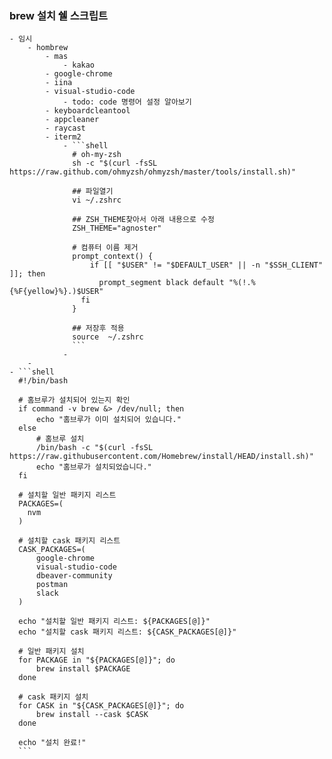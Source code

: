 ### brew 설치 쉘 스크립트
	- 임시
		- hombrew
			- mas
				- kakao
			- google-chrome
			- iina
			- visual-studio-code
				- todo: code 명령어 설정 알아보기
			- keyboardcleantool
			- appcleaner
			- raycast
			- iterm2
				- ```shell
				  # oh-my-zsh
				  sh -c "$(curl -fsSL https://raw.github.com/ohmyzsh/ohmyzsh/master/tools/install.sh)"
				  
				  ## 파일열기
				  vi ~/.zshrc
				  
				  ## ZSH_THEME찾아서 아래 내용으로 수정
				  ZSH_THEME="agnoster"
				  
				  # 컴퓨터 이름 제거
				  prompt_context() {
				      if [[ "$USER" != "$DEFAULT_USER" || -n "$SSH_CLIENT" ]]; then
				        prompt_segment black default "%(!.%{%F{yellow}%}.)$USER"
				    fi
				  }
				  
				  ## 저장후 적용
				  source  ~/.zshrc
				  ```
				-
		-
	- ```shell
	  #!/bin/bash
	  
	  # 홈브루가 설치되어 있는지 확인
	  if command -v brew &> /dev/null; then
	      echo "홈브루가 이미 설치되어 있습니다."
	  else
	      # 홈브루 설치
	      /bin/bash -c "$(curl -fsSL https://raw.githubusercontent.com/Homebrew/install/HEAD/install.sh)"
	      echo "홈브루가 설치되었습니다."
	  fi
	  
	  # 설치할 일반 패키지 리스트
	  PACKAGES=(
	  	nvm
	  )
	  
	  # 설치할 cask 패키지 리스트
	  CASK_PACKAGES=(
	      google-chrome
	      visual-studio-code
	      dbeaver-community
	      postman
	      slack
	  )
	  
	  echo "설치할 일반 패키지 리스트: ${PACKAGES[@]}"
	  echo "설치할 cask 패키지 리스트: ${CASK_PACKAGES[@]}"
	  
	  # 일반 패키지 설치
	  for PACKAGE in "${PACKAGES[@]}"; do
	      brew install $PACKAGE
	  done
	  
	  # cask 패키지 설치
	  for CASK in "${CASK_PACKAGES[@]}"; do
	      brew install --cask $CASK
	  done
	  
	  echo "설치 완료!"
	  ```